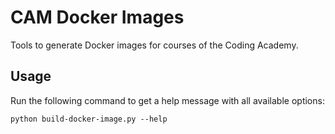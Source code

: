 # CAM Docker Images

Tools to generate Docker images for courses of the Coding Academy.

## Usage

Run the following command to get a help message with all available options:

```shell
python build-docker-image.py --help
```
